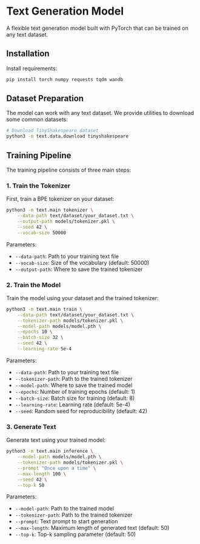 # Text Generation Model

A flexible text generation model built with PyTorch that can be trained on any text dataset.

## Installation

Install requirements:
```bash
pip install torch numpy requests tqdm wandb
```

## Dataset Preparation

The model can work with any text dataset. We provide utilities to download some common datasets:

```bash
# Download TinyShakespeare dataset
python3 -m text.data.download tinyshakespeare
```

## Training Pipeline

The training pipeline consists of three main steps:

### 1. Train the Tokenizer

First, train a BPE tokenizer on your dataset:

```bash
python3 -m text.main tokenizer \
    --data-path text/dataset/your_dataset.txt \
    --output-path models/tokenizer.pkl \
    --seed 42 \
    --vocab-size 50000
```

Parameters:
- `--data-path`: Path to your training text file
- `--vocab-size`: Size of the vocabulary (default: 50000)
- `--output-path`: Where to save the trained tokenizer

### 2. Train the Model

Train the model using your dataset and the trained tokenizer:

```bash
python3 -m text.main train \
    --data-path text/dataset/your_dataset.txt \
    --tokenizer-path models/tokenizer.pkl \
    --model-path models/model.pth \
    --epochs 10 \
    --batch-size 32 \
    --seed 42 \
    --learning-rate 5e-4
```

Parameters:
- `--data-path`: Path to your training text file
- `--tokenizer-path`: Path to the trained tokenizer
- `--model-path`: Where to save the trained model
- `--epochs`: Number of training epochs (default: 1)
- `--batch-size`: Batch size for training (default: 8)
- `--learning-rate`: Learning rate (default: 5e-4)
- `--seed`: Random seed for reproducibility (default: 42)

### 3. Generate Text

Generate text using your trained model:

```bash
python3 -m text.main inference \
    --model-path models/model.pth \
    --tokenizer-path models/tokenizer.pkl \
    --prompt "Once upon a time" \
    --max-length 100 \
    --seed 42 \
    --top-k 50
```

Parameters:
- `--model-path`: Path to the trained model
- `--tokenizer-path`: Path to the trained tokenizer
- `--prompt`: Text prompt to start generation
- `--max-length`: Maximum length of generated text (default: 50)
- `--top-k`: Top-k sampling parameter (default: 50)
